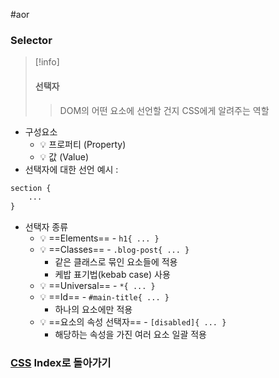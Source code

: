 #aor 
### Selector
>[!info]
>#### 선택자
>
>>DOM의 어떤 요소에 선언할 건지 CSS에게 알려주는 역할

- 구성요소
	- 💡 프로퍼티 (Property)
	- 💡 값 (Value)
- 선택자에 대한 선언 예시 :
```CSS
section {
	...
}
```
- 선택자 종류
	- 💡 ==Elements== - `h1{ ... }`
	- 💡 ==Classes== - `.blog-post{ ... }`
		- 같은 클래스로 묶인 요소들에 적용
		- 케밥 표기법(kebab case) 사용
	- 💡 ==Universal== - `*{ ... }`
	- 💡 ==Id== - `#main-title{ ... }`
		- 하나의 요소에만 적용
	- 💡 ==요소의 속성 선택자== - `[disabled]{ ... }`
		- 해당하는 속성을 가진 여러 요소 일괄 적용
### [CSS](../../Dev-Index/CSS.md) Index로 돌아가기